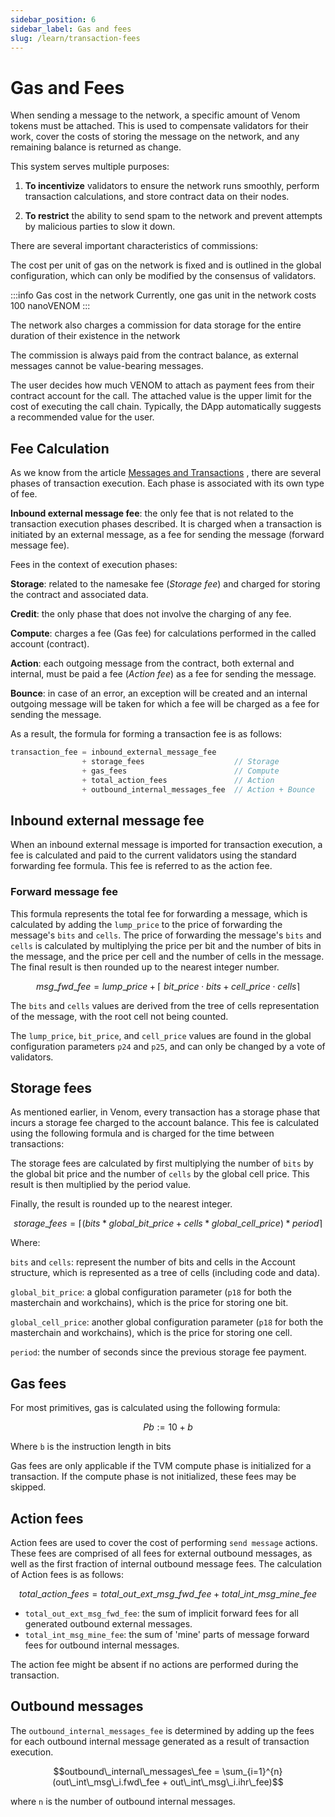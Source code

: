 ```yaml
---
sidebar_position: 6
sidebar_label: Gas and fees
slug: /learn/transaction-fees
---
```


# Gas and Fees

When sending a message to the network, a specific amount of Venom tokens must be attached. This is used to compensate validators for their work, cover the costs of storing the message on the network, and any remaining balance is returned as change.

This system serves multiple purposes:

1. **To incentivize** validators to ensure the network runs smoothly, perform transaction calculations, and store contract data on their nodes.

2. **To restrict** the ability to send spam to the network and prevent attempts by malicious parties to slow it down.

There are several important characteristics of commissions:

The cost per unit of gas on the network is fixed and is outlined in the global configuration, which can only be modified by the consensus of validators.

:::info Gas cost in the network
Currently, one gas unit in the network costs 100 nanoVENOM
:::

The network also charges a commission for data storage for the entire duration of their existence in the network

The commission is always paid from the contract balance, as external messages cannot be value-bearing messages.

The user decides how much VENOM to attach as payment fees from their contract account for the call. The attached value is the upper limit for the cost of executing the call chain. Typically, the DApp automatically suggests a recommended value for the user.

## Fee Calculation

As we know from the article [Messages and Transactions](messages-and-transactions.md#transaction-phases)
, there are several phases of transaction execution. Each phase is associated
with its own type of fee.

**Inbound external message fee**: the only fee that is not related to the transaction execution phases described. It is charged when a transaction is initiated by an external message, as a fee for sending the message (forward message fee).

Fees in the context of execution phases:

**Storage**: related to the namesake fee (*Storage fee*) and charged for storing
the contract and associated data.

**Credit**: the only phase that does not involve the charging of any fee.

**Compute**: charges a fee (Gas fee) for calculations performed in the called account (contract).

**Action**: each outgoing message from the contract, both external and
internal, must be paid a fee (*Action fee*) as a fee for sending the message.

**Bounce**: in case of an error, an exception will be created and an internal
outgoing message will be taken for which a fee will be charged as a fee for
sending the message.

As a result, the formula for forming a transaction fee is as follows:

```rust
transaction_fee = inbound_external_message_fee
                + storage_fees                    // Storage
                + gas_fees                        // Compute
                + total_action_fees               // Action
                + outbound_internal_messages_fee  // Action + Bounce
```

## Inbound external message fee

When an inbound external message is imported for transaction execution, a fee
is calculated and paid to the current validators using the standard forwarding
fee formula. This fee is referred to as the action fee.

### Forward message fee

This formula represents the total fee for forwarding a message, which is
calculated by adding the `lump_price` to the price of forwarding the message's
`bits` and `cells`. The price of forwarding the message's `bits` and `cells` is
calculated by multiplying the price per bit and the number of bits in the
message, and the price per cell and the number of cells in the message. The final result is then
rounded up to the nearest integer number.

$$
msg\_fwd\_fee = lump\_price + \left\lceil\ bit\_price \cdot bits + cell\_price \cdot cells \right\rceil
$$

The `bits` and `cells` values are derived from the tree of cells
representation of the message, with the root cell not being counted.

The `lump_price`, `bit_price`, and `cell_price` values are found in the global
configuration parameters `p24` and `p25`, and can only be changed by a vote of
validators.

## Storage fees

As mentioned earlier, in Venom, every transaction has a storage phase that
incurs a storage fee charged to the account balance. This fee is calculated
using the following formula and is charged for the time between transactions:

The storage fees are calculated by first multiplying the number of `bits` by the
global bit price and the number of `cells` by the global cell price. This result
is then multiplied by the period value.

Finally, the result is rounded up to the nearest integer.

$$
storage\_fees = \left\lceil (bits * global\_bit\_price + cells *
global\_cell\_price) * period \right\rceil
$$

Where:

`bits` and `cells`: represent the number of bits and cells in
the Account structure, which is represented as a tree of cells (including code
and data).

`global_bit_price`: a global configuration parameter (`p18` for both the
masterchain and workchains), which is the price for storing one bit.

`global_cell_price`: another global configuration parameter (`p18` for both
the masterchain and workchains), which is the price for storing one cell.

`period`: the number of seconds since the previous storage fee payment.

## Gas fees

For most primitives, gas is calculated using the following formula:

$$
Pb := 10 + b
$$

Where `b` is the instruction length in bits

Gas fees are only applicable if the TVM compute phase is initialized for a
transaction. If the compute phase is not initialized, these fees may be skipped.

## Action fees

Action fees are used to cover the cost of performing `send message` actions.
These fees are comprised of all fees for external outbound messages, as well as
the first fraction of internal outbound message fees. The calculation of Action
fees is as follows:

$$
total\_action\_fees = total\_out\_ext\_msg\_fwd\_fee + total\_int\_msg\_mine\_fee
$$

- `total_out_ext_msg_fwd_fee`: the sum of implicit forward fees for all
generated outbound external messages.
- `total_int_msg_mine_fee`: the sum of 'mine' parts of message forward fees for
outbound internal messages.

The action fee might be absent if no actions are performed during the transaction.

## Outbound messages

The `outbound_internal_messages_fee` is determined by adding up the fees for each outbound internal message generated as a result of transaction execution.

$$outbound\_internal\_messages\_fee = \sum_{i=1}^{n} (out\_int\_msg\_i.fwd\_fee + out\_int\_msg\_i.ihr\_fee)$$

where `n` is the number of outbound internal messages.
